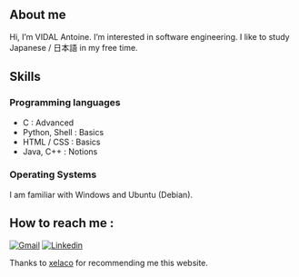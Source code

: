 ## About me
Hi, I’m VIDAL Antoine. I’m interested in software engineering. I like to study Japanese / 日本語 in my free time.

## Skills

### Programming languages
- C : Advanced
- Python, Shell : Basics
- HTML / CSS : Basics
- Java, C++ : Notions

### Operating Systems
I am familiar with Windows and Ubuntu (Debian).

## How to reach me :
[![Gmail](https://img.shields.io/badge/Gmail-D14836?style=for-the-badge&logo=gmail&logoColor=white)](mailto:avidal78390@gmail.com)
[![Linkedin](https://img.shields.io/badge/LinkedIn-0077B5?style=for-the-badge&logo=linkedin&logoColor=white)](https://www.linkedin.com/in/antoine-vidal-40419822a/)


Thanks to [xelaco](https://github.com/xelaco) for recommending me this website.
